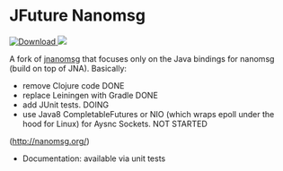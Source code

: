 # JFuture Nanomsg
[ ![Download](https://api.bintray.com/packages/republicwealth/nanomsg/jfuture-nanomsg/images/download.svg) ](https://bintray.com/republicwealth/nanomsg/jfuture-nanomsg/_latestVersion)
<a href='https://bintray.com/republicwealth/nanomsg/jfuture-nanomsg/view?source=watch' alt='Get automatic notifications about new "jfuture-nanomsg" versions'><img src='https://www.bintray.com/docs/images/bintray_badge_color.png'></a>

A fork of [jnanomsg](http://niwinz.github.io/jnanomsg/) that focuses only on the Java bindings for nanomsg 
(build on top of JNA). Basically:
 
   - remove Clojure code DONE
   - replace Leiningen with Gradle DONE
   - add JUnit tests. DOING
   - use Java8 CompletableFutures or NIO (which wraps epoll under the hood for Linux) for Aysnc Sockets. NOT STARTED

(http://nanomsg.org/)

- Documentation: available via unit tests
